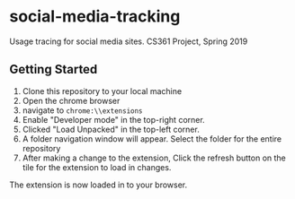 # social-media-tracking
Usage tracing for social media sites. CS361 Project, Spring 2019

## Getting Started
1) Clone this repository to your local machine
1) Open the chrome browser
3) navigate to `chrome:\\extensions`
4) Enable "Developer mode" in the top-right corner.
5) Clicked "Load Unpacked" in the top-left corner.
6) A folder navigation window will appear. Select the folder for the entire repository
7) After making a change to the extension, Click the refresh button on the tile for the extension to load in changes.

The extension is now loaded in to your browser.